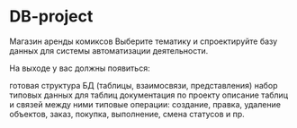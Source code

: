 # DB-project
Магазин аренды комиксов
Выберите тематику и спроектируйте базу данных для системы автоматизации деятельности.

На выходе у вас должны появиться:

готовая структура БД (таблицы, взаимосвязи, представления)
набор типовых данных для таблиц
документация по проекту
описание таблиц и связей между ними
типовые операции: создание, правка, удаление объектов, заказ, покупка, выполнение, смена статусов и пр.
